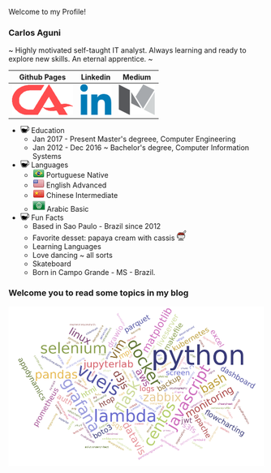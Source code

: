 Welcome to my Profile!

### Carlos Aguni
~ Highly motivated self-taught IT analyst. Always learning and ready to explore new skills. An eternal apprentice. ~

| Github Pages | Linkedin | Medium |
| :----------: | :------: | :----: |
| [![](ca-logo.png)](https://crashlaker.github.io) | [![](linkedin-logo.png)](https://www.linkedin.com/in/carlos-aguni/) | [![](medium-logo.png)](https://medium.com/@crashlaker) |



* ![](coffee2.png) Education
    * Jan 2017 - Present Master's degreee, Computer Engineering
    * Jan 2012 - Dec 2016 ~ Bachelor's degree, Computer Information Systems
* ![](coffee2.png) Languages
    * ![](br-flag.png) Portuguese Native
    * ![](us-flag.png) English Advanced
    * ![](cn-flag.png) Chinese Intermediate
    * ![](arab-league3.png) Arabic Basic 
* ![](coffee2.png) Fun Facts
    * Based in Sao Paulo - Brazil since 2012
    * Favorite desset: papaya cream with cassis ![](papaya.png)
    * Learning Languages
    * Love dancing ~ all sorts
    * Skateboard
    * Born in Campo Grande - MS - Brazil.

### Welcome you to read some topics in my blog
![](wordcloud.png)


[ca-logo]: ca-logo.png
